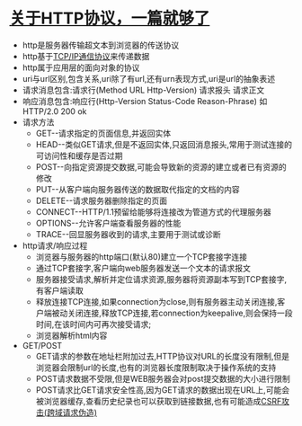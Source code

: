 # [关于HTTP协议，一篇就够了](https://www.cnblogs.com/ranyonsue/p/5984001.html)

* http是服务器传输超文本到浏览器的传送协议
* http基于[TCP/IP通信协议](http://www.baidu.com)来传递数据
* http属于应用层的面向对象的协议
* uri与url区别,包含关系,uri除了有url,还有urn表现方式,uri是url的抽象表述
* 请求消息包含:请求行(Method URL Http-Version) 请求报头 请求正文
* 响应消息包含:响应行(Http-Version Status-Code Reason-Phrase) 如 HTTP/2.0 200 ok
* 请求方法
  * GET--请求指定的页面信息,并返回实体
  * HEAD--类似GET请求,但是不返回实体,只返回消息报头,常用于测试连接的可访问性和缓存是否过期
  * POST--向指定资源提交数据,可能会导致新的资源的建立或者已有资源的修改
  * PUT--从客户端向服务器传送的数据取代指定的文档的内容
  * DELETE--请求服务器删除指定的页面
  * CONNECT--HTTP/1.1预留给能够将连接改为管道方式的代理服务器
  * OPTIONS--允许客户端查看服务器的性能
  * TRACE--回显服务器收到的请求,主要用于测试或诊断
* http请求/响应过程
  * 浏览器与服务器的http端口(默认80)建立一个TCP套接字连接
  * 通过TCP套接字,客户端向web服务器发送一个文本的请求报文
  * 服务器接受请求,解析并定位请求资源,服务器将资源副本写到TCP套接字,有客户端读取
  * 释放连接TCP连接,如果connection为close,则有服务器主动关闭连接,客户端被动关闭连接,释放TCP连接,若connection为keepalive,则会保持一段时间,在该时间内可再次接受请求;
  * 浏览器解析html内容
* GET/POST
  * GET请求的参数在地址栏附加过去,HTTP协议对URL的长度没有限制,但是浏览器会限制url的长度,也有的浏览器长度限制取决于操作系统的支持
  * POST请求数据不受限,但是WEB服务器会对post提交数据的大小进行限制
  * POST请求比GET请求安全性高,因为GET请求的数据出现在URL上,可能会被浏览器缓存,查看历史纪录也可以获取到链接数据,也有可能造成[CSRF攻击(跨域请求伪造)](https://www.cnblogs.com/liuqingzheng/p/9505044.html)